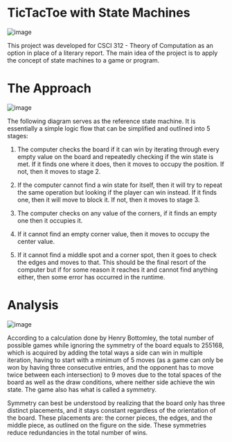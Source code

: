 # TicTacToe with State Machines

![image](https://user-images.githubusercontent.com/48269287/211882978-097386ee-0dde-47be-8878-0743887ed9ba.png)

This project was developed for CSCI 312 - Theory of Computation as an option in place of a literary report. The main idea of the project is to apply the concept of state machines to a game or program.

# The Approach

![image](https://user-images.githubusercontent.com/48269287/211877958-51ea4b06-d9ce-4305-8f5d-878ee9390c62.png)

The following diagram serves as the reference state machine. It is essentially a simple logic flow that can be simplified and outlined into 5 stages:

1) The computer checks the board if it can win by iterating through every
empty value on the board and repeatedly checking if the win state is met.
If it finds one where it does, then it moves to occupy the position. If not,
then it moves to stage 2.
 
2) If the computer cannot find a win state for itself, then it will try to repeat
the same operation but looking if the player can win instead. If it finds
one, then it will move to block it. If not, then it moves to stage 3.

3) The computer checks on any value of the corners, if it finds an empty one
then it occupies it.

4) If it cannot find an empty corner value, then it moves to occupy the center
value.

5) If it cannot find a middle spot and a corner spot, then it goes to check the
edges and moves to that. This should be the final resort of the computer
but if for some reason it reaches it and cannot find anything either, then
some error has occurred in the runtime.


# Analysis

![image](https://user-images.githubusercontent.com/48269287/211878554-cbfaeaad-e2c7-448a-be84-7d98d4721ed3.png)

According to a calculation done by Henry Bottomley, the total number of possible
games while ignoring the symmetry of the board equals to 255168, which is acquired by
adding the total ways a side can win in multiple iteration, having to start with a minimum
of 5 moves (as a game can only be won by having three consecutive entries, and the
opponent has to move twice between each intersection) to 9 moves due to the total spaces
of the board as well as the draw conditions, where neither side achieve the win state.
The game also has what is called a symmetry.

Symmetry can best be understood by realizing that the
board only has three distinct placements, and it stays
constant regardless of the orientation of the board.
These placements are: the corner pieces, the edges, and
the middle piece, as outlined on the figure on the side.
These symmetries reduce redundancies in the total
number of wins.

